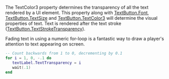 The TextColor3 property determines the transparency of all the text rendered by a UI element. This property along with [TextButton.Font](https://developer.roblox.com/en-us/api-reference/property/TextButton/Font), [TextButton.TextSize](https://developer.roblox.com/en-us/api-reference/property/TextButton/TextSize) and [TextButton.TextColor3](https://developer.roblox.com/en-us/api-reference/property/TextButton/TextColor3) will determine the visual properties of text. Text is rendered after the text stroke ([TextButton.TextStrokeTransparency](https://developer.roblox.com/en-us/api-reference/property/TextButton/TextStrokeTransparency)).

Fading text in using a numeric for-loop is a fantastic way to draw a player's attention to text appearing on screen.

```Lua
-- Count backwards from 1 to 0, decrementing by 0.1
for i = 1, 0, -.1 do
   textLabel.TextTransparency = i
   wait(.1)
end
```